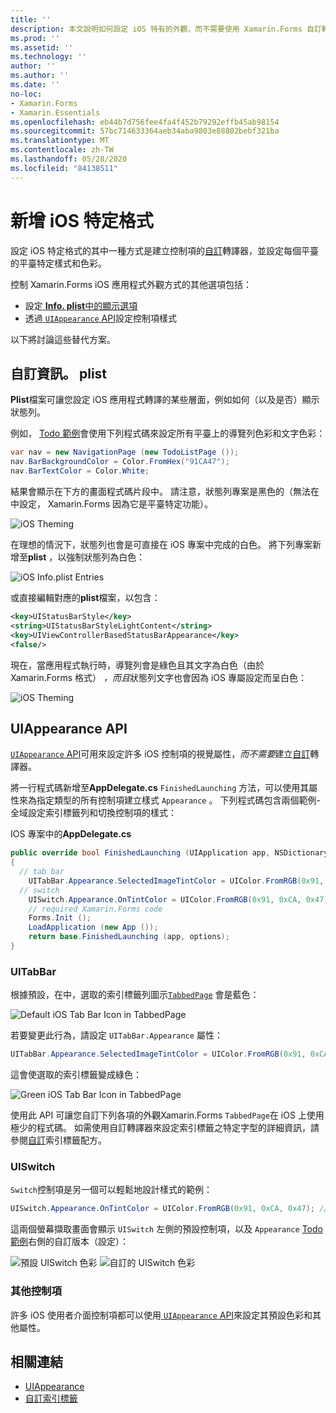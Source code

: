 ```yaml
---
title: ''
description: 本文說明如何設定 iOS 特有的外觀，而不需要使用 Xamarin.Forms 自訂轉譯器。
ms.prod: ''
ms.assetid: ''
ms.technology: ''
author: ''
ms.author: ''
ms.date: ''
no-loc:
- Xamarin.Forms
- Xamarin.Essentials
ms.openlocfilehash: eb44b7d756fee4fa4f452b79292effb45ab98154
ms.sourcegitcommit: 57bc714633364aeb34aba9803e88802bebf321ba
ms.translationtype: MT
ms.contentlocale: zh-TW
ms.lasthandoff: 05/28/2020
ms.locfileid: "84138511"
---
```

# <a name="adding-ios-specific-formatting"></a>新增 iOS 特定格式

設定 iOS 特定格式的其中一種方式是建立控制項的[自訂](~/xamarin-forms/app-fundamentals/custom-renderer/index.md)轉譯器，並設定每個平臺的平臺特定樣式和色彩。

控制 Xamarin.Forms iOS 應用程式外觀方式的其他選項包括：

- 設定[ **Info. plist**中的顯示選項](#info-plist)
- 透過[ `UIAppearance` API](#uiappearance)設定控制項樣式

以下將討論這些替代方案。

<a name="info-plist"/>

## <a name="customizing-infoplist"></a>自訂資訊。 plist

**Plist**檔案可讓您設定 iOS 應用程式轉譯的某些層面，例如如何（以及是否）顯示狀態列。

例如， [Todo 範例](https://docs.microsoft.com/samples/xamarin/xamarin-forms-samples/todo)會使用下列程式碼來設定所有平臺上的導覽列色彩和文字色彩：

```csharp
var nav = new NavigationPage (new TodoListPage ());
nav.BarBackgroundColor = Color.FromHex("91CA47");
nav.BarTextColor = Color.White;
```

結果會顯示在下方的畫面程式碼片段中。 請注意，狀態列專案是黑色的（無法在中設定， Xamarin.Forms 因為它是平臺特定功能）。

![](theme-images/status-default-sml.png "iOS Theming")

在理想的情況下，狀態列也會是可直接在 iOS 專案中完成的白色。 將下列專案新增至**plist** ，以強制狀態列為白色：

![](theme-images/info-plist.png "iOS Info.plist Entries")

或直接編輯對應的**plist**檔案，以包含：

```xml
<key>UIStatusBarStyle</key>
<string>UIStatusBarStyleLightContent</string>
<key>UIViewControllerBasedStatusBarAppearance</key>
<false/>
```

現在，當應用程式執行時，導覽列會是綠色且其文字為白色（由於 Xamarin.Forms 格式） *，而且*狀態列文字也會因為 iOS 專屬設定而呈白色：

![](theme-images/status-white-sml.png "iOS Theming")

<a name="uiappearance"/>

## <a name="uiappearance-api"></a>UIAppearance API

[ `UIAppearance` API](~/ios/user-interface/ios-ui/introduction-to-the-appearance-api.md)可用來設定許多 iOS 控制項的視覺屬性，*而不需要*建立[自訂](~/xamarin-forms/app-fundamentals/custom-renderer/index.md)轉譯器。

將一行程式碼新增至**AppDelegate.cs** `FinishedLaunching` 方法，可以使用其屬性來為指定類型的所有控制項建立樣式 `Appearance` 。 下列程式碼包含兩個範例-全域設定索引標籤列和切換控制項的樣式：

IOS 專案中的**AppDelegate.cs**

```csharp
public override bool FinishedLaunching (UIApplication app, NSDictionary options)
{
  // tab bar
    UITabBar.Appearance.SelectedImageTintColor = UIColor.FromRGB(0x91, 0xCA, 0x47); // green
  // switch
    UISwitch.Appearance.OnTintColor = UIColor.FromRGB(0x91, 0xCA, 0x47); // green
    // required Xamarin.Forms code
    Forms.Init ();
    LoadApplication (new App ());
    return base.FinishedLaunching (app, options);
}
```

### <a name="uitabbar"></a>UITabBar

根據預設，在中，選取的索引標籤列圖示[`TabbedPage`](~/xamarin-forms/app-fundamentals/navigation/tabbed-page.md)
會是藍色：

![](theme-images/tabbar-default.png "Default iOS Tab Bar Icon in TabbedPage")

若要變更此行為，請設定 `UITabBar.Appearance` 屬性：

```csharp
UITabBar.Appearance.SelectedImageTintColor = UIColor.FromRGB(0x91, 0xCA, 0x47); // green
```

這會使選取的索引標籤變成綠色：

![](theme-images/tabbar-custom.png "Green iOS Tab Bar Icon in TabbedPage")

使用此 API 可讓您自訂下列各項的外觀Xamarin.Forms
`TabbedPage`在 iOS 上使用極少的程式碼。 如需使用自訂轉譯器來設定索引標籤之特定字型的詳細資訊，請參閱[自訂](https://github.com/xamarin/recipes/tree/master/Recipes/xamarin-forms/iOS/customize-tabs)索引標籤配方。

### <a name="uiswitch"></a>UISwitch

`Switch`控制項是另一個可以輕鬆地設計樣式的範例：

```csharp
UISwitch.Appearance.OnTintColor = UIColor.FromRGB(0x91, 0xCA, 0x47); // green
```

這兩個螢幕擷取畫面會顯示 `UISwitch` 左側的預設控制項，以及 `Appearance` [Todo 範例](https://docs.microsoft.com/samples/xamarin/xamarin-forms-samples/todo)右側的自訂版本（設定）：

![](theme-images/switch-default.png "預設 UISwitch 色彩") ![](theme-images/switch-custom.png "自訂的 UISwitch 色彩")

### <a name="other-controls"></a>其他控制項

許多 iOS 使用者介面控制項都可以使用[ `UIAppearance` API](~/ios/user-interface/ios-ui/introduction-to-the-appearance-api.md)來設定其預設色彩和其他屬性。

## <a name="related-links"></a>相關連結

- [UIAppearance](~/ios/user-interface/ios-ui/introduction-to-the-appearance-api.md)
- [自訂索引標籤](https://github.com/xamarin/recipes/tree/master/Recipes/xamarin-forms/iOS/customize-tabs)
